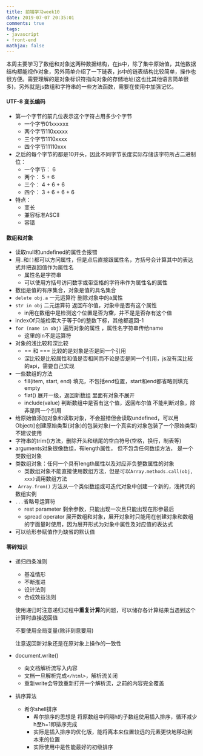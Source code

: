 ```yaml
---
title: 前端学习week10
date: 2019-07-07 20:35:01
comments: true
tags:
- javascript
- front-end
mathjax: false
---
```


​	本周主要学习了数组和对象这两种数据结构，在js中，除了集中原始值，其他数据结构都能视作对象，另外简单介绍了一下链表，js中的链表结构比较简单，操作也很方便。需要理解的是对象标识符指向对象的存储地址(这也比其他语言简单很多)，另外就是js数组和字符串的一些方法函数，需要在使用中加强记忆。

<!-- more -->



#### UTF-8 变长编码

- 第一个字节的前几位表示这个字符占用多少个字节
  - 一个字节01xxxxxx
  - 两个字节110xxxxx
  - 三个字节1110xxxx
  - 四个字节11110xxx
- 之后的每个字节的都是10开头，因此不同字节长度实际存储该字符所占二进制位：
  - 一个字节： 6
  - 两个： 5 + 6 
  - 三个： 4 + 6 + 6
  - 四个： 3 + 6 + 6 + 6
- 特点：
  - 变长
  - 兼容标准ASCII
  - 容错



#### 数组和对象

- 读取null和undefined的属性会报错
- 用`.`和`[]`都可以方问属性，但是点后直接跟属性名，方括号会计算其中的表达式并把返回值作为属性名
  - 属性名是字符串
  - 可以使用方括号访问数字或带空格的字符串作为属性名的属性
- 数组是值的有序集合，对象是值的具名集合
- `delete obj.a`  一元运算符   删除对象中的a属性
- `str in obj` 二元运算符  返回布尔值，对象中是否有这个属性
  - in用在数组中是检测这个位置是否为**空**，并不是是否存有这个值
- indexOf只能检索大于等于0的整数下标，其他都返回-1
- `for (name in obj)`  遍历对象的属性 ，属性名字符串传给name   
  - 这里的in不是运算符
- 对象的浅比较和深比较
  - == 和 === 比较的是对象是否是同一个引用
  - 深比较是比较属性和值是否相同而不论是否是同一个引用，js没有深比较的api，需要自己实现
- 一些数组的方法
  - fill(item, start, end)  填充，不包括end位置，start和end都省略则填充empty
  - flat()   展开一级，返回新数组  里面有对象不展开
  - include(value)  判断数组中是否有这个值，返回布尔值   不能判断对象，除非是同一个引用
- 给原始值添加对象和读取对象，不会报错但会读取undefined，可以用Object()创建原始类型(对象)的包装对象(一个真实的对象包装了一个原始类型)     不建议使用
- 字符串的trim()方法，删除开头和结尾的空白符号(空格，换行，制表等)
- arguments对象很像数组，有length属性， 但不包含任何数组方法， 是一个类数组对象
- 类数组对象：任何一个具有length属性以及对应非负整数属性的对象
  - 类数组对象不能直接使用数组方法，但是可以`Array.methods.call(obj, xxx)`调用数组方法
- ` Array.from()` 方法从一个类似数组或可迭代对象中创建一个新的，浅拷贝的数组实例
- `...`省略号运算符
  - rest parameter  剩余参数，只能出现一次且只能出现在形参最后
  - spread operator  展开数组和对象，展开对象时只能用在创建对象和数组的字面量时使用，因为展开形式为对象中属性及对应值的表达式
- 可以给形参赋值作为缺省的默认值



#### 零碎知识

- 递归四条准则
  - 基准情形
  - 不断推进
  - 设计法则
  - 合成效益法则
  
  使用递归时注意递归过程中**重复计算**的问题，可以储存各计算结果当遇到这个计算时直接返回值
  
  不要使用全局变量(除非刻意要用)
  
  注意返回新对象还是在原对象上操作的一致性
  
- document.write()
  - 向文档解析流写入内容
  - 文档一旦解析完成`</html>`，解析流关闭
  - 重新write会导致重新打开一个解析流，之前的内容完全覆盖
  
- 排序算法
  - 希尔shell排序
    - 希尔排序的思想是 将原数组中间隔h的子数组使用插入排序，循环减少h至h=1即排序完成
    - 实际是插入排序的优化版，能将离本来位置较远的元素更快地移动到本来的位置
    - 实际使用中是性能最好的初级排序

